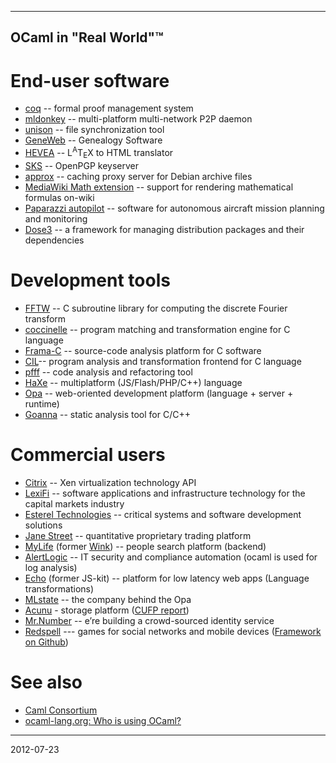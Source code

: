 * * * * *

## OCaml in "Real World"™

# End-user software

* [coq](http://coq.inria.fr/) -- formal proof management system
* [mldonkey](http://mldonkey.sourceforge.net) -- multi-platform multi-network P2P daemon
* [unison](http://www.seas.upenn.edu/~bcpierce/unison/) -- file synchronization tool
* [GeneWeb](http://www.geneweb.org/) -- Genealogy Software
* [HEVEA](http://hevea.inria.fr/) -- L<sup>A</sup>T<sub>E</sub>X to HTML translator
* [SKS](http://minskyprimus.net/sks/) -- OpenPGP keyserver
* [approx](http://packages.debian.org/sid/approx) -- caching proxy server for Debian archive files
* [MediaWiki Math extension](http://www.mediawiki.org/wiki/Extension:Math) -- support for rendering mathematical formulas on-wiki
* [Paparazzi autopilot](http://paparazzi.enac.fr/) -- software for autonomous aircraft mission planning and monitoring
* [Dose3](http://mancoosi.org/software/) -- a framework for managing distribution packages and their dependencies

# Development tools

* [FFTW](http://www.fftw.org/faq/section2.html#languages) -- C subroutine library for computing the discrete Fourier transform
* [coccinelle](http://coccinelle.lip6.fr/) -- program matching and transformation engine for C language
* [Frama-C](http://frama-c.com/) -- source-code analysis platform for C software
* [CIL](http://cil.sourceforge.net/)-- program analysis and transformation frontend for C language
* [pfff](https://github.com/facebook/pfff/wiki/Main) -- code analysis and refactoring tool
* [HaXe](http://haxe.org/) -- multiplatform (JS/Flash/PHP/C++) language
* [Opa](http://opalang.org/faq.xmlt) -- web-oriented development platform (language + server + runtime)
* [Goanna](http://redlizards.com/) -- static analysis tool for C/C++

# Commercial users

* [Citrix](http://wiki.xensource.com/xenwiki/XAPI_Developer_Guide) -- Xen virtualization technology API
* [LexiFi](http://www.lexifi.com/technology/ocaml) -- software applications and infrastructure technology for the capital markets industry
* [Esterel Technologies](http://www.esterel-technologies.com/technology/free-software/) -- critical systems and software development solutions
* [Jane Street](http://janestreet.com/technology/ocaml.php) -- quantitative proprietary trading platform
* [MyLife](http://www.mylife.com/) (former [Wink](http://oss.wink.com)) -- people search platform (backend)
* [AlertLogic](http://www.alertlogic.com/) -- IT security and compliance automation (ocaml is used for log analysis)
* [Echo](http://www.aboutecho.com/) (former JS-kit) -- platform for low latency web apps (Language transformations)
* [MLstate](http://mlstate.com/) -- the company behind the Opa
* [Acunu](http://acunu.com/) - storage platform ([CUFP report](http://www.slideshare.net/acunu/acunu-ocaml-experience-report-cufp))
* [Mr.Number](http://mrnumber.com) -- e’re building a crowd-sourced identity service
* [Redspell](http://redspell.ru/) --- games for social networks and mobile devices ([Framework on Github](https://github.com/serp256/lightning))
# See also

* [Caml Consortium](http://caml.inria.fr/consortium/)
* [ocaml-lang.org: Who is using OCaml?](http://ocamlweb.forge.ocamlcore.org/www/companies.html)

* * * * *

2012-07-23
